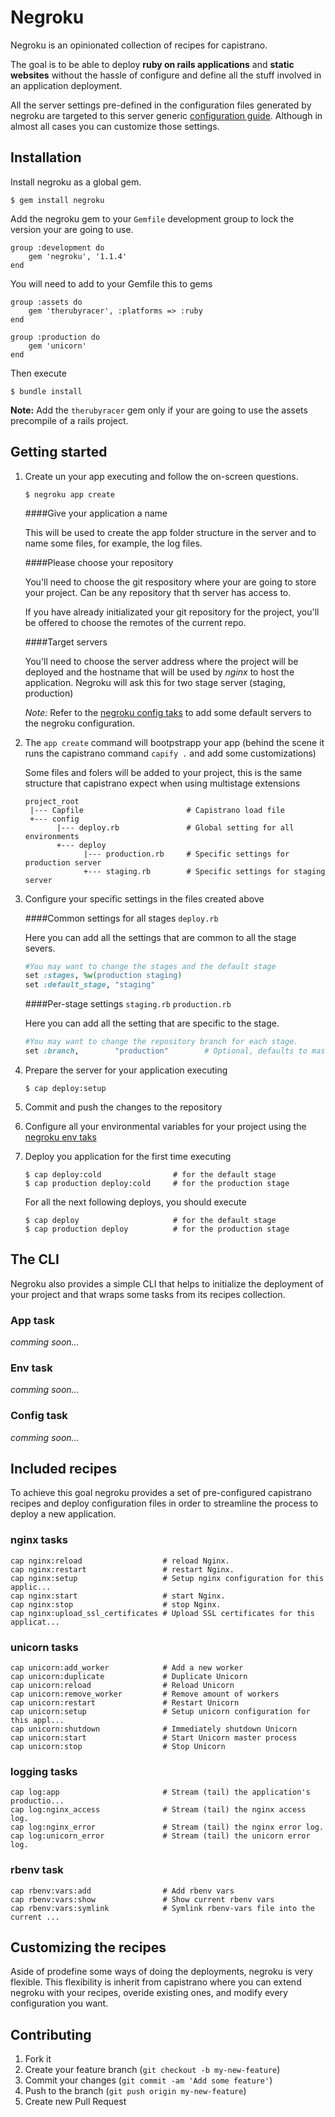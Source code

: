 Negroku
=======

Negroku is an opinionated collection of recipes for capistrano.

The goal is to be able to deploy **ruby on rails applications** and **static websites** without the hassle of configure and define all the stuff involved in an application deployment.

All the server settings pre-defined in the configuration files generated by negroku are targeted to this server generic [configuration guide](https://github.com/platanus/guides/tree/master/deployment). Although in almost all cases you can customize those settings.

Installation
------------

Install negroku as a global gem.

```
$ gem install negroku
```

Add the negroku gem to your `Gemfile` development group to lock the version your are going to use.

```
group :development do
    gem 'negroku', '1.1.4'
end
```

You will need to add to your Gemfile this to gems

```
group :assets do
    gem 'therubyracer', :platforms => :ruby
end

group :production do
    gem 'unicorn'
end
```

Then execute

```
$ bundle install
```

**Note:** Add the `therubyracer` gem only if your are going to use the assets precompile of a rails project.

## Getting started

1. Create un your app executing and follow the on-screen questions.

    ```
    $ negroku app create
    ```

    ####Give your application a name

    This will be used to create the app folder structure in the server and to name some files, for example, the log files.


    ####Please choose your repository

    You'll need to choose the git respository where your are going to store your project. Can be any repository that th server has access to.

    If you have already initializated your git repository for the project, you'll be offered to choose the remotes of the current repo.

    ####Target servers

    You'll need to choose the server address where the project will be deployed and the hostname that will be used by *nginx* to host the application. Negroku will ask this for two stage server (staging, production)

    *Note:* Refer to the [negroku config taks](#config-task) to add some default servers to the negroku configuration.


1. The `app create` command will bootpstrapp your app (behind the scene it runs the capistrano command `capify .` and add some customizations)

    Some files and folers will be added to your project, this is the same structure that capistrano expect when using multistage extensions

    ```
    project_root
     |--- Capfile                       # Capistrano load file
     +--- config
           |--- deploy.rb               # Global setting for all environments
           +--- deploy
                 |--- production.rb     # Specific settings for production server
                 +--- staging.rb        # Specific settings for staging server
    ```

1. Configure your specific settings in the files created above

    ####Common settings for all stages `deploy.rb`

    Here you can add all the settings that are common to all the stage severs.

    ```ruby
    #You may want to change the stages and the default stage
    set :stages, %w(production staging)
    set :default_stage, "staging"
    ```


    ####Per-stage settings `staging.rb` `production.rb`

    Here you can add all the setting that are specific to the stage.

    ```ruby
    #You may want to change the repository branch for each stage.
    set :branch,        "production"        # Optional, defaults to master
    ```


1. Prepare the server for your application executing

    ```shell
    $ cap deploy:setup
    ```

1. Commit and push the changes to the repository

1. Configure all your environmental variables for your project using the [negroku env taks](#env-task)

1. Deploy you application for the first time executing

    ```shell
    $ cap deploy:cold                # for the default stage
    $ cap production deploy:cold     # for the production stage
    ```

    For all the next following deploys, you should execute

    ```shell
    $ cap deploy                     # for the default stage
    $ cap production deploy          # for the production stage
    ```

The CLI
-------

Negroku also provides a simple CLI that helps to initialize the deployment of your project and that wraps some tasks from its recipes collection.

### App task

*comming soon...*

### Env task

*comming soon...*

### Config task

*comming soon...*

Included recipes
----------------

To achieve this goal negroku provides a set of pre-configured capistrano recipes and deploy configuration files in order to streamline the process to deploy a new application.

### nginx tasks

```
cap nginx:reload                  # reload Nginx.
cap nginx:restart                 # restart Nginx.
cap nginx:setup                   # Setup nginx configuration for this applic...
cap nginx:start                   # start Nginx.
cap nginx:stop                    # stop Nginx.
cap nginx:upload_ssl_certificates # Upload SSL certificates for this applicat...
```

### unicorn tasks

```
cap unicorn:add_worker            # Add a new worker
cap unicorn:duplicate             # Duplicate Unicorn
cap unicorn:reload                # Reload Unicorn
cap unicorn:remove_worker         # Remove amount of workers
cap unicorn:restart               # Restart Unicorn
cap unicorn:setup                 # Setup unicorn configuration for this appl...
cap unicorn:shutdown              # Immediately shutdown Unicorn
cap unicorn:start                 # Start Unicorn master process
cap unicorn:stop                  # Stop Unicorn
```

### logging tasks

```
cap log:app                       # Stream (tail) the application's productio...
cap log:nginx_access              # Stream (tail) the nginx access log.
cap log:nginx_error               # Stream (tail) the nginx error log.
cap log:unicorn_error             # Stream (tail) the unicorn error log.
```

### rbenv task

```
cap rbenv:vars:add                # Add rbenv vars
cap rbenv:vars:show               # Show current rbenv vars
cap rbenv:vars:symlink            # Symlink rbenv-vars file into the current ...
```


Customizing the recipes
-----------------------

Aside of prodefine some ways of doing the deployments, negroku is very flexible. This flexibility is inherit from capistrano where you can extend negroku with your recipes, overide existing ones, and modify every configuration you want.

Contributing
------------

1. Fork it
2. Create your feature branch (`git checkout -b my-new-feature`)
3. Commit your changes (`git commit -am 'Add some feature'`)
4. Push to the branch (`git push origin my-new-feature`)
5. Create new Pull Request


